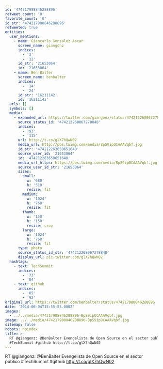 ```yaml
---
id: '474217988846288896'
retweet_count: '0'
favorite_count: '0'
id_str: '474217988846288896'
retweeted: true
entities:
  user_mentions:
    - name: Giancarlo Gonzalez Ascar
      screen_name: giangonz
      indices:
        - '3'
        - '12'
      id_str: '21653064'
      id: '21653064'
    - name: Ben Balter
      screen_name: benbalter
      indices:
        - '14'
        - '24'
      id_str: '16211142'
      id: '16211142'
  urls: []
  symbols: []
  media:
    - expanded_url: https://twitter.com/giangonz/status/474212268067278848/photo/1
      source_status_id: '474212268067278848'
      indices:
        - '93'
        - '115'
      url: http://t.co/glX7hQwN02
      media_url: http://pbs.twimg.com/media/BpS9ipOCAAAVqbf.jpg
      id_str: '474212263658651648'
      source_user_id: '21653064'
      id: '474212263658651648'
      media_url_https: https://pbs.twimg.com/media/BpS9ipOCAAAVqbf.jpg
      source_user_id_str: '21653064'
      sizes:
        small:
          w: '680'
          h: '510'
          resize: fit
        medium:
          w: '1024'
          h: '768'
          resize: fit
        thumb:
          w: '150'
          h: '150'
          resize: crop
        large:
          w: '1024'
          h: '768'
          resize: fit
      type: photo
      source_status_id_str: '474212268067278848'
      display_url: pic.twitter.com/glX7hQwN02
  hashtags:
    - text: TechSummit
      indices:
        - '73'
        - '84'
    - text: github
      indices:
        - '85'
        - '92'
original_url: https://twitter.com/benbalter/status/474217988846288896
date: '2014-06-04T15:55:53.000Z'
images:
  - ../../media/474217988846288896-BpS9ipOCAAAVqbf.jpg
image: ../../media/474217988846288896-BpS9ipOCAAAVqbf.jpg
sitemap: false
robots: noindex
title: >-
  RT @giangonz: @BenBalter Evengelista de Open Source en el sector público
  #TechSummit #github http://t.co/glX7hQwN02
---
```


RT @giangonz: @BenBalter Evengelista de Open Source en el sector público #TechSummit #github http://t.co/glX7hQwN02